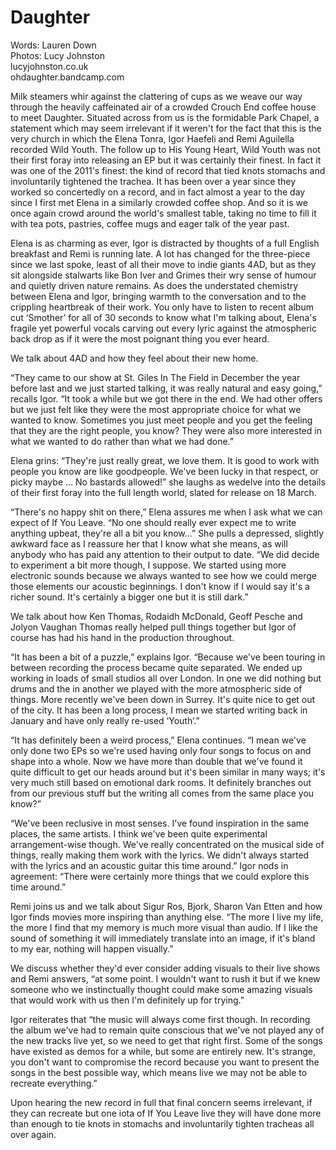 # Daughter

Words: Lauren Down \
Photos: Lucy Johnston \
lucyjohnston.co.uk \
ohdaughter.bandcamp.com

Milk steamers whir against the clattering of cups as we weave our way through the heavily caffeinated air of a crowded Crouch End coffee house to meet Daughter. Situated across from us is the formidable Park Chapel, a statement which may seem irrelevant if it weren't for the fact that this is the very church in which the Elena Tonra, Igor Haefeli and Remi Aguilella recorded Wild Youth. The follow up to His Young Heart, Wild Youth was not their first foray into releasing an EP but it was certainly their finest. In fact it was one of the 2011's finest: the kind of record that tied knots stomachs and involuntarily tightened the trachea. It has been over a year since they worked so concertedly on a record, and in fact almost a year to the day since I first met Elena in a similarly crowded coffee shop. And so it is we  once again crowd around the world's smallest table, taking no time to fill it with tea pots, pastries, coffee mugs and eager talk of the year past.

Elena is as charming as ever, Igor is distracted by thoughts of a full English breakfast and Remi is running late. A lot has changed for the three-piece since we last spoke, least of all their move to indie giants 4AD, but as they sit alongside stalwarts like Bon Iver and Grimes their wry sense of humour and quietly driven nature remains. As does the understated chemistry between Elena and Igor, bringing warmth to the conversation and to the crippling heartbreak of their work. You only have to listen to recent album cut ‘Smother’ for all of 30 seconds to know what I'm talking about, Elena's fragile yet powerful vocals carving out every lyric against the atmospheric back drop as if it were the most poignant thing you ever heard. 

We talk about 4AD and how they feel about their new home.

“They came to our show at St. Giles In The Field in December the year before last and we just started talking, it was really natural and easy going,” recalls Igor. “It took a while but we got there in the end. We had other offers but we just felt like they were the most appropriate choice for what we wanted to know. Sometimes you just meet people and you get the feeling that they are the right people, you know? They were also more interested in what we wanted to do rather than what we had done.”

Elena grins: “They're just really great, we love them. It is good to work with people you know are like goodpeople. We've been lucky in that respect, or picky maybe … No bastards allowed!” she laughs as wedelve into the details of their first foray into the full length world, slated for release on 18 March. 

“There's no happy shit on there,” Elena assures me when I ask what we can expect of If You Leave. “No one should really ever expect me to write anything upbeat, they're all a bit you know...” She pulls a depressed, slightly awkward face as I reassure her that I know what she means, as will anybody who has paid any attention to their output to date. “We did decide to experiment a bit more though, I suppose. We started using more electronic sounds because we always wanted to see how we could merge those elements our acoustic beginnings. I don't know if I would say it's a richer sound. It's certainly a bigger one but it is still dark.”

We talk about how Ken Thomas, Rodaidh McDonald, Geoff Pesche and Jolyon Vaughan Thomas really helped pull things together but Igor of course has had his hand in the production throughout. 

“It has been a bit of a puzzle,” explains Igor. “Because we've been touring in between recording the process became quite separated. We ended up working in loads of small studios all over London. In one we did nothing but drums and the in another we played with the more atmospheric side of things. More recently we've been down in Surrey. It's quite nice to get out of the city. It has been a long process, I mean we started writing back in January and have only really re-used ‘Youth’.” 

“It has definitely been a weird process,” Elena continues. “I mean we've only done two EPs so we're used having only four songs to focus on and shape into a whole. Now we have more than double that we've found it quite difficult to get our heads around but it's been similar in many ways; it's very much still based on emotional dark rooms. It definitely branches out from our previous stuff but the writing all comes from the same place you know?” 

“We've been reclusive in most senses. I've found inspiration in the same places, the same artists. I think we've been quite experimental arrangement-wise though. We've really concentrated on the musical side of things, really making them work with the lyrics. We didn't always started with the lyrics and an acoustic guitar this time around.” Igor nods in agreement: “There were certainly more things that we could explore this time around.”

Remi joins us and we talk about Sigur Ros, Bjork, Sharon Van Etten and how Igor finds movies more inspiring than anything else. “The more I live my life, the more I find that my memory is much more visual than audio. If I like the sound of something it will immediately translate into an image, if it's bland to my ear, nothing will happen visually.” 

We discuss whether they'd ever consider adding visuals to their live shows and Remi answers, “at some point. I wouldn't want to rush it but if we knew someone who we instinctually thought could make some amazing visuals that would work with us then I'm definitely up for trying.”

Igor reiterates that “the music will always come first though. In recording the album we've had to remain quite conscious that we've not played any of the new tracks live yet, so we need to get that right first. Some of the songs have existed as demos for a while, but some are entirely new. It's strange, you don't want to compromise the record because you want to present the songs in the best possible way, which means live we may not be able to recreate everything.”

Upon hearing the new record in full that final concern seems irrelevant, if they can recreate but one iota of If You Leave live they will have done more than enough to tie knots in stomachs and involuntarily tighten tracheas all over again.
